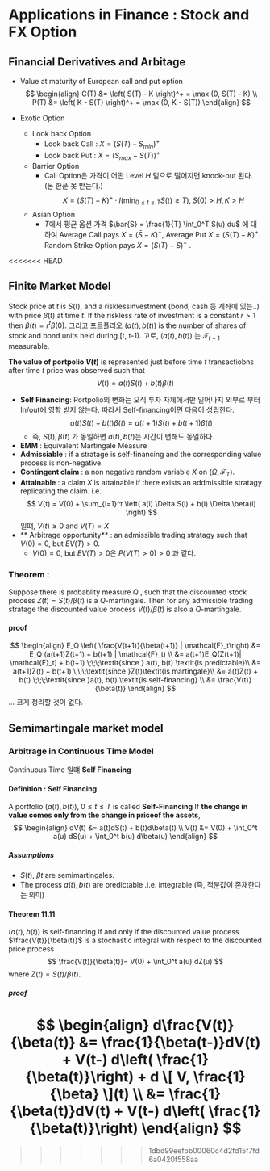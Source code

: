 Applications in Finance : Stock and FX Option
=================================

## Financial Derivatives and Arbitage
- Value at maturity of European call and put option
$$
\begin{align}
C(T) &= \left( S(T) - K \right)^+ = \max (0, S(T) - K) \\
P(T) &= \left( K - S(T) \right)^+ = \max (0, K - S(T)) 
\end{align}
$$

- Exotic Option
   - Look back Option
     - Look back Call : $X = \left( S(T) - S_{min} \right)^+$
     - Look back Put  : $X = \left( S_{max} - S(T) \right)^+$ 
   - Barrier Option
     - Call Option은 가격이 어떤 Level $H$ 밑으로 떨어지면 knock-out 된다. (돈 한푼 못 받는다.)
     $$
     X = \left( S(T) - K \right)^+ \cdot I(\min_{0 \leq t \leq T} S(t) \geq T),\; S(0) > H, K > H
     $$
   - Asian Option
     - $T$에서 평균 옵션 가격 $\bar{S} = \frac{1}{T} \int_0^T S(u) du$ 에 대하여 Average Call pays $X = (\bar{S} - K)^+$, Average Put  $X = (S(T) - K)^+$. Random Strike Option pays $X=(S(T) - \bar{S})^+$ .

<<<<<<< HEAD

## Finite Market Model
Stock price at $t$ is $S(t)$, and a risklessinvestment (bond, cash 등 계좌에 있는..) with price $\beta(t)$ at time $t$. If the riskless rate of investment is a constant $r > 1$ then $\beta(t) = r^t \beta(0)$. 그리고 포트폴리오 $(a(t), b(t))$ is the number of shares of stock and bond units held during [t, t-1). 고로, $(a(t), b(t))$ 는 $\mathcal{F}_{t-1}$ measurable.

**The value of portpolio $V(t)$** is represented just before time $t$ transactiobns after time $t$ price was observed such that
$$
V(t) = a(t)S(t) + b(t)\beta(t)
$$
- **Self Financing**: Portpolio의 변화는 오직 투자 자체에서만 일어나지 외부로 부터 In/out에 영향 받지 않는다. 따라서 Self-financing이면 다음이 성립한다.
$$
a(t)S(t) + b(t)\beta(t) = a(t+1)S(t) + b(t+1)\beta(t)
$$
   - 즉, $S(t), \beta(t)$ 가 동일하면 $a(t), b(t)$는 시간이 변해도 동일하다.
- **EMM** : Equivalent Martingale Measure
- **Admissiable** : if a stratage is self-financing and the corresponding value process is non-negative.
- **Contingent claim** : a non negative random variable $X$ on $(\Omega, \mathcal{F}_T)$.
- **Attainable** : a claim $X$ is attainable if there exists an addmissible stratagy replicating the claim. i.e.
$$
V(t) = V(0) + \sum_{i=1}^t \left( a(i) \Delta S(i) + b(i) \Delta \beta(i) \right)
$$
일떄, $V(t) \geq 0$ and $V(T) = X$
- ** Arbitrage opportunity** : an admissible trading stratagy such that $V(0) = 0$, but $EV(T) > 0$.
  - $V(0) = 0$, but $EV(T) > 0$은 $P(V(T) > 0) > 0$ 과 같다.

### Theorem : 
Suppose there is probablity measure $Q$ , such that the discounted stock process $Z(t) = S(t)/\beta(t)$ is a $Q$-martingale. Then for any admissible trading stratage the discounted value process $V(t)/\beta(t)$ is also a $Q$-martingale.
#### proof
$$
\begin{align}
E_Q \left( \frac{V(t+1)}{\beta(t+1)} | \mathcal{F}_t\right) &= E_Q (a(t+1)Z(t+1) + b(t+1) | \mathcal{F}_t) \\
&= a(t+1)E_Q(Z(t+1)| \mathcal{F}_t) + b(t+1) \;\;\;\textit{since } a(t), b(t) \textit{is predictable}\\
&= a(t+1)Z(t) + b(t+1) \;\;\;\textit{since }Z(t)\textit{is martingale}\\
&= a(t)Z(t) + b(t) \;\;\;\textit{since }a(t), b(t) \textit{is self-financing} \\
&= \frac{V(t)}{\beta(t)}
\end{align}
$$
... 크게 정리할 것이 없다.

## Semimartingale market model
### Arbitrage in Continuous Time Model
Continuous Time 일떄 **Self Financing**
#### Definition : Self Financing
A portfolio $(a(t), b(t)), \; 0 \leq t \leq T$ is called **Self-Financing**
If **the change in value comes only from the change in priceof the assets**,
$$
\begin{align}
dV(t) &= a(t)dS(t) + b(t)d\beta(t) \\
V(t) &= V(0) + \int_0^t a(u) dS(u) + \int_0^t b(u) d\beta(u)
\end{align}
$$
##### Assumptions
- $S(t)$, $\beta{t}$ are semimartingales.
- The process $a(t), b(t)$ are predictable .i.e. integrable (즉, 적분값이 존재한다는 의미)

#### Theorem 11.11
$(a(t), b(t))$ is self-financing if and only if the discounted value process $\frac{V(t)}{\beta(t)}$ is a stochastic integral with respect to the discounted price process
$$
\frac{V(t)}{\beta(t)}= V(0) + \int_0^t a(u) dZ(u)
$$
where $Z(t) = S(t)/\beta(t)$. 

##### proof
$$
\begin{align}
d\frac{V(t)}{\beta(t)} &= \frac{1}{\beta(t-)}dV(t) + V(t-) d\left( \frac{1}{\beta(t)}\right) + d \[ V, \frac{1}{\beta} \](t) \\
&= \frac{1}{\beta(t)}dV(t) + V(t-) d\left( \frac{1}{\beta(t)}\right)
\end{align}
$$
=======
>>>>>>> 1dbd99eefbb00060c4d2fd15f7fd6a0420f558aa
